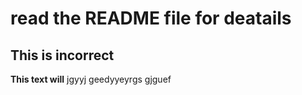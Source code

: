 # read the README file for deatails
## This is incorrect
**This text will**
jgyyj geedyyeyrgs
gjguef
